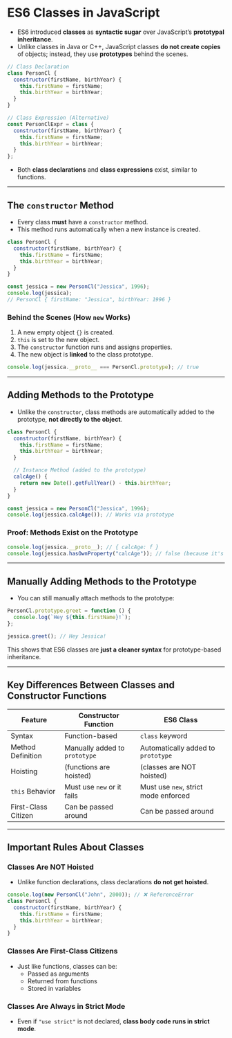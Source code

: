 # **ES6 Classes in JavaScript**

- ES6 introduced **classes** as **syntactic sugar** over JavaScript’s **prototypal inheritance**.
- Unlike classes in Java or C++, JavaScript classes **do not create copies** of objects; instead, they use **prototypes** behind the scenes.

```js
// Class Declaration
class PersonCl {
  constructor(firstName, birthYear) {
    this.firstName = firstName;
    this.birthYear = birthYear;
  }
}

// Class Expression (Alternative)
const PersonClExpr = class {
  constructor(firstName, birthYear) {
    this.firstName = firstName;
    this.birthYear = birthYear;
  }
};
```

- Both **class declarations** and **class expressions** exist, similar to functions.

---

## The `constructor` Method

- Every class **must** have a `constructor` method.
- This method runs automatically when a new instance is created.

```js
class PersonCl {
  constructor(firstName, birthYear) {
    this.firstName = firstName;
    this.birthYear = birthYear;
  }
}

const jessica = new PersonCl("Jessica", 1996);
console.log(jessica);
// PersonCl { firstName: "Jessica", birthYear: 1996 }
```

### **Behind the Scenes (How `new` Works)**

1. A new empty object `{}` is created.
2. `this` is set to the new object.
3. The `constructor` function runs and assigns properties.
4. The new object is **linked** to the class prototype.

```js
console.log(jessica.__proto__ === PersonCl.prototype); // true
```

---

## Adding Methods to the Prototype

- Unlike the `constructor`, class methods are automatically added to the prototype, **not directly to the object**.

```js
class PersonCl {
  constructor(firstName, birthYear) {
    this.firstName = firstName;
    this.birthYear = birthYear;
  }

  // Instance Method (added to the prototype)
  calcAge() {
    return new Date().getFullYear() - this.birthYear;
  }
}

const jessica = new PersonCl("Jessica", 1996);
console.log(jessica.calcAge()); // Works via prototype
```

### **Proof: Methods Exist on the Prototype**

```js
console.log(jessica.__proto__); // { calcAge: f }
console.log(jessica.hasOwnProperty("calcAge")); // false (because it's on the prototype)
```

---

## Manually Adding Methods to the Prototype

- You can still manually attach methods to the prototype:

```js
PersonCl.prototype.greet = function () {
  console.log(`Hey ${this.firstName}!`);
};

jessica.greet(); // Hey Jessica!
```

This shows that ES6 classes are **just a cleaner syntax** for prototype-based inheritance.

---

## Key Differences Between Classes and Constructor Functions

| Feature             | Constructor Function          | ES6 Class                            |
| ------------------- | ----------------------------- | ------------------------------------ |
| Syntax              | Function-based                | `class` keyword                      |
| Method Definition   | Manually added to `prototype` | Automatically added to `prototype`   |
| Hoisting            | (functions are hoisted)       | (classes are NOT hoisted)            |
| `this` Behavior     | Must use `new` or it fails    | Must use `new`, strict mode enforced |
| First-Class Citizen | Can be passed around          | Can be passed around                 |

---

## Important Rules About Classes

### **Classes Are NOT Hoisted**

- Unlike function declarations, class declarations **do not get hoisted**.

```js
console.log(new PersonCl("John", 2000)); // ❌ ReferenceError
class PersonCl {
  constructor(firstName, birthYear) {
    this.firstName = firstName;
    this.birthYear = birthYear;
  }
}
```

### **Classes Are First-Class Citizens**

- Just like functions, classes can be:
  - Passed as arguments
  - Returned from functions
  - Stored in variables

### **Classes Are Always in Strict Mode**

- Even if `"use strict"` is not declared, **class body code runs in strict mode**.
